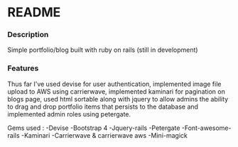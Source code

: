 # README

### Description
Simple portfolio/blog built with ruby on rails (still in development)


### Features

Thus far I've used devise for user authentication, implemented image file upload to AWS using carrierwave, implemented kaminari for pagination on blogs page, used html sortable along with jquery to allow admins the ability to drag and drop portfolio items that persists to the database and implemented admin roles using petergate.


Gems used :
-Devise
-Bootstrap 4
-Jquery-rails
-Petergate
-Font-awesome-rails
-Kaminari
-Carrierwave & carrierwave aws
-Mini-magick

